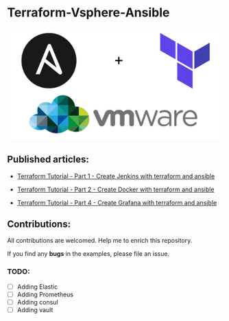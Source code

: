 # Terraform-Vsphere-Ansible

<p align="center">
 <img alt="vsphere Logo" src="image/ansible-tf_banner.png">
</p>


## Published articles:

 - [Terraform Tutorial - Part 1 - Create Jenkins with terraform and ansible]()

 - [Terraform Tutorial - Part 2 - Create Docker with terraform and ansible]()

 - [Terraform Tutorial - Part 4 - Create Grafana with terraform and ansible]()

## Contributions:

All contributions are welcomed. Help me to enrich this repository.

If you find any **bugs** in the examples, please file an issue.

### TODO:

 - [ ] Adding Elastic
 - [ ] Adding Prometheus
 - [ ] Adding consul
 - [ ] Adding vault
